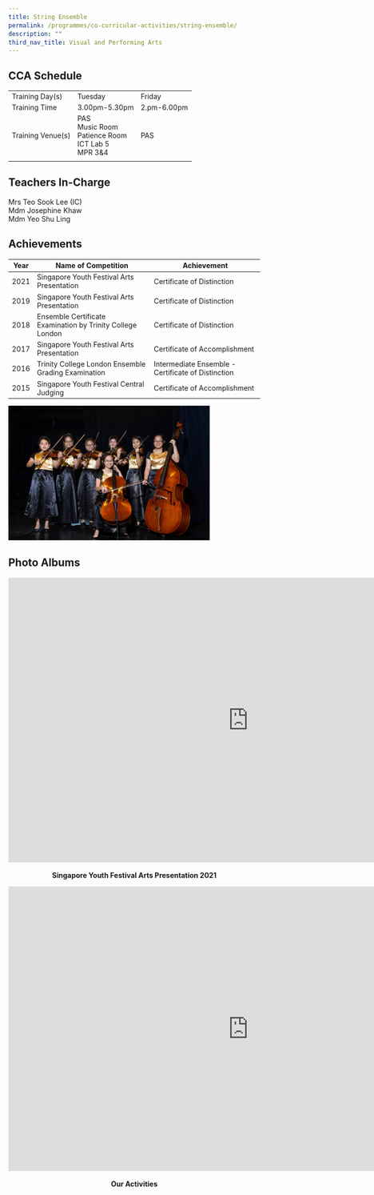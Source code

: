 ```yaml
---
title: String Ensemble
permalink: /programmes/co-curricular-activities/string-ensemble/
description: ""
third_nav_title: Visual and Performing Arts
---
```

CCA Schedule
------------

| | | |
| --- | --- | --- | 
| Training Day(s) | Tuesday | Friday | 
| Training Time | 3.00pm-5.30pm | 2.pm-6.00pm |
| Training Venue(s) | PAS <br> Music Room <br> Patience Room <br> ICT Lab 5 <br> MPR 3&4 | PAS | 
| | |

Teachers In-Charge
------------------

Mrs Teo Sook Lee (IC)
<br>
Mdm Josephine Khaw
<br>
Mdm Yeo Shu Ling&nbsp;

Achievements
------------

| Year | Name of Competition | Achievement |
| --- | --- | --- |
| 2021 | Singapore Youth Festival Arts Presentation | Certificate of Distinction |
| 2019 | Singapore Youth Festival Arts Presentation | Certificate of Distinction |
| 2018 | Ensemble Certificate Examination by Trinity College London | Certificate of Distinction |
| 2017 | Singapore Youth Festival Arts Presentation | Certificate of Accomplishment |
| 2016 | Trinity College London Ensemble Grading Examination | Intermediate Ensemble - Certificate of Distinction |
| 2015 | Singapore Youth Festival Central Judging | Certificate of Accomplishment |

<img style="width:80%" src="/images/strings1_VR9cUn.jpg">

Photo Albums
------------

<iframe src="https://docs.google.com/presentation/d/e/2PACX-1vRmOozlVZKB03N2jcemA1E3-PT7PC9RwpXQyXzs1qiPIyrAZh6i8qmQa_J_luFzyEQkpewznetJlnN3/embed?start=false&amp;loop=false&amp;delayms=3000" frameborder="0" width="960" height="569" allowfullscreen="true"></iframe>

<p align="center"><b>Singapore Youth Festival Arts Presentation 2021</b></p>

<iframe allowfullscreen="true" height="569" width="960" frameborder="0" src="https://docs.google.com/presentation/d/e/2PACX-1vQaWcieGx5P8qn6CJWwvIcTKbNPJrUGkLuRKpI0mNqzlsYGJ7EYx_pTI7e4kjiUi1cqKd8oUtsMoAgT/embed?start=false&amp;loop=false&amp;delayms=3000"></iframe>

<p align="center"><b>Our Activities</b></p>